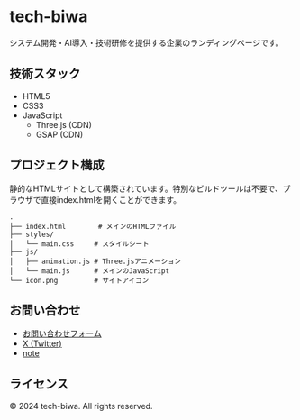 # tech-biwa

システム開発・AI導入・技術研修を提供する企業のランディングページです。

## 技術スタック

- HTML5
- CSS3
- JavaScript
  - Three.js (CDN)
  - GSAP (CDN)

## プロジェクト構成

静的なHTMLサイトとして構築されています。特別なビルドツールは不要で、ブラウザで直接index.htmlを開くことができます。

```
.
├── index.html        # メインのHTMLファイル
├── styles/
│   └── main.css     # スタイルシート
├── js/
│   ├── animation.js # Three.jsアニメーション
│   └── main.js      # メインのJavaScript
└── icon.png         # サイトアイコン
```

## お問い合わせ

- [お問い合わせフォーム](https://docs.google.com/forms/d/1UWWehrs7Z_MPH3QVjMA6ivZ0ApJJo6AP4HA5FPbDdUs/viewform)
- [X (Twitter)](https://x.com/ola_jp_ai)
- [note](https://note.com/muccccchiiii)

## ライセンス

© 2024 tech-biwa. All rights reserved.
